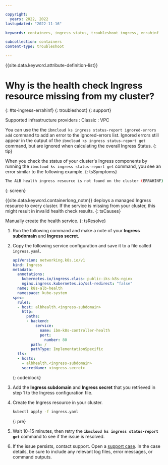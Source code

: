 ```yaml
---

copyright:
  years: 2022, 2022
lastupdated: "2022-11-16"

keywords: containers, ingress status, troubleshoot ingress, errahinf

subcollection: containers
content-type: troubleshoot

---
```


{{site.data.keyword.attribute-definition-list}}


# Why is the health check Ingress resource missing from my cluster?
{: #ts-ingress-errahinf}
{: troubleshoot}
{: support}

Supported infrastructure providers
:   Classic
:   VPC

You can use the the `ibmcloud ks ingress status-report ignored-errors add` command to add an error to the ignored-errors list. Ignored errors still appear in the output of the `ibmcloud ks ingress status-report get` command, but are ignored when calculating the overall Ingress Status.
{: tip}

When you check the status of your cluster's Ingress components by running the `ibmcloud ks ingress status-report get` command, you see an error similar to the following example.
{: tsSymptoms}

```sh
The ALB health ingress resource is not found on the cluster (ERRAHINF).
```
{: screen}

{{site.data.keyword.containerlong_notm}} deploys a managed Ingress resource to every cluster. If the service is missing from your cluster, this might result in invalid health check results.
{: tsCauses}

Manually create the health service.
{: tsResolve}

1. Run the following command and make a note of your **Ingress subdomain** and **Ingress secret**.

1. Copy the following service configuration and save it to a file called `ingress.yaml`. 

    ```yaml
    apiVersion: networking.k8s.io/v1
    kind: Ingress
    metadata:
      annotations:
        kubernetes.io/ingress.class: public-iks-k8s-nginx
        nginx.ingress.kubernetes.io/ssl-redirect: "false"
      name: k8s-alb-health
      namespace: kube-system
    spec:
      rules:
      - host: albhealth.<ingress-subdomain>
        http:
          paths:
          - backend:
              service:
                name: ibm-k8s-controller-health
                port:
                  number: 80
            path: /
            pathType: ImplementationSpecific
      tls:
      - hosts:
        - albhealth.<ingress-subdomain>
        secretName: <ingress-secret>
    ```
    {: codeblock}

1. Add the **Ingress subdomain** and **Ingress secret** that you retrieved in step 1 to the Ingress configuration file.

1. Create the Ingress resource in your cluster.

    ```sh
    kubectl apply -f ingress.yaml
    ```
    {: pre}
    
1. Wait 10-15 minutes, then retry the **`ibmcloud ks ingress status-report get`** command to see if the issue is resolved.

1. If the issue persists, contact support. Open a [support case](/docs/get-support?topic=get-support-using-avatar). In the case details, be sure to include any relevant log files, error messages, or command outputs.

